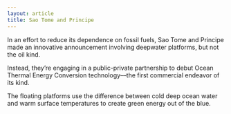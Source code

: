 ```yaml
---
layout: article
title: Sao Tome and Principe
---
```


In an effort to reduce its dependence on fossil fuels, Sao Tome and Principe made an innovative announcement involving deepwater platforms, but not the oil kind.

Instead, they’re engaging in a public-private partnership to debut Ocean Thermal Energy Conversion technology––the first commercial endeavor of its kind.

The floating platforms use the difference between cold deep ocean water and warm surface temperatures to create green energy out of the blue.
